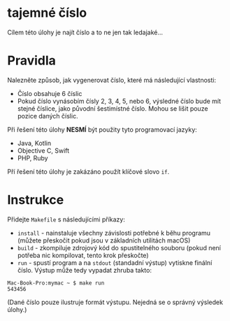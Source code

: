 # tajemné číslo

Cílem této úlohy je najít číslo a to ne jen tak ledajaké...

# Pravidla
Nalezněte způsob, jak vygenerovat číslo, které má následující vlastnosti:
- Číslo obsahuje 6 číslic
- Pokud číslo vynásobím čísly 2, 3, 4, 5, nebo 6, výsledné číslo bude mít stejné číslice, jako původní šestimístné číslo. Mohou se lišit pouze pozice daných číslic.

Při řešení této úlohy __**NESMÍ**__ být použity tyto programovací jazyky:
- Java, Kotlin
- Objective C, Swift
- PHP, Ruby

Pří řešení této úlohy je zakázáno použít klíčové slovo `if`.

# Instrukce

Přidejte `Makefile` s následujícími příkazy:
- `install` - nainstaluje všechny závislosti potřebné k běhu programu (můžete přeskočit pokud jsou v základních utilitách macOS)
- `build` - zkompiluje zdrojový kód do spustitelného souboru (pokud není potřeba nic kompilovat, tento krok přeskočte)
- `run` - spustí program a na `stdout` (standadní výstup) vytiskne finální číslo. Výstup může tedy vypadat zhruba takto:

```
Mac-Book-Pro:mymac ~ $ make run
543456
```
(Dané číslo pouze ilustruje formát výstupu. Nejedná se o správný výsledek úlohy.)
